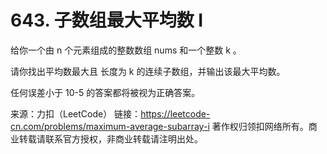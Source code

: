 # 643. 子数组最大平均数 I

给你一个由 n 个元素组成的整数数组 nums 和一个整数 k 。

请你找出平均数最大且 长度为 k 的连续子数组，并输出该最大平均数。

任何误差小于 10-5 的答案都将被视为正确答案。

来源：力扣（LeetCode）
链接：https://leetcode-cn.com/problems/maximum-average-subarray-i
著作权归领扣网络所有。商业转载请联系官方授权，非商业转载请注明出处。